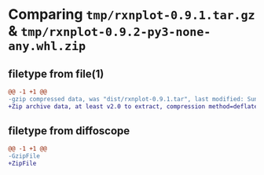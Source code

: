 # Comparing `tmp/rxnplot-0.9.1.tar.gz` & `tmp/rxnplot-0.9.2-py3-none-any.whl.zip`

## filetype from file(1)

```diff
@@ -1 +1 @@
-gzip compressed data, was "dist/rxnplot-0.9.1.tar", last modified: Sun Jan 29 18:29:26 2023, max compression
+Zip archive data, at least v2.0 to extract, compression method=deflate
```

## filetype from diffoscope

```diff
@@ -1 +1 @@
-GzipFile
+ZipFile
```


